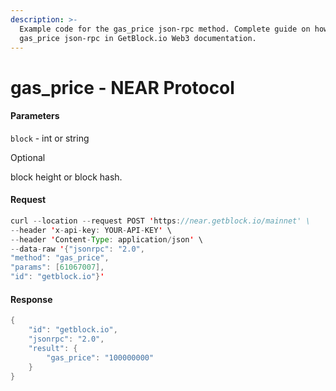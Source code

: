```yaml
---
description: >-
  Example code for the gas_price json-rpc method. Сomplete guide on how to use
  gas_price json-rpc in GetBlock.io Web3 documentation.
---
```


# gas\_price - NEAR Protocol

#### Parameters

`block` - int or string

Optional

block height or block hash.

#### Request

```java
curl --location --request POST 'https://near.getblock.io/mainnet' \ 
--header 'x-api-key: YOUR-API-KEY' \ 
--header 'Content-Type: application/json' \ 
--data-raw '{"jsonrpc": "2.0",
"method": "gas_price",
"params": [61067007],
"id": "getblock.io"}'
```

#### Response

```java
{
    "id": "getblock.io",
    "jsonrpc": "2.0",
    "result": {
        "gas_price": "100000000"
    }
}
```
